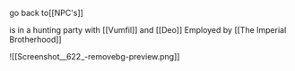 go back to[[NPC's]]

is in a hunting party with [[Vumfil]] and [[Deo]]
Employed by [[The Imperial Brotherhood]]


![[Screenshot__622_-removebg-preview.png]]
